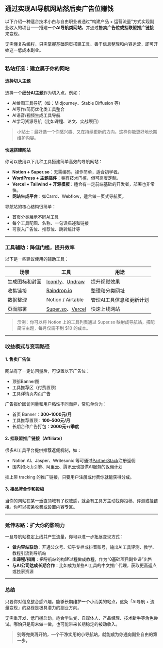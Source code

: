 ## 通过实现AI导航网站然后卖广告位赚钱

以下介绍一种适合技术小白与自由职业者通过“构建产品 + 运营流量”方式实现副业收入的项目——搭建一个**AI导航类网站**，并通过**售卖广告位或挂联盟推广链接**来变现。

无需懂复杂编程，只需掌握基础网页搭建工具、善于信息整理和内容运营，即可开始这一低成本副业。

---

### 私站打造：建立属于你的网站

#### 选择切入主题

选择一个**细分AI主题**作为切入点，例如：

* AI绘图工具导航（如：Midjourney、Stable Diffusion 等）
* AI写作/简历优化类工具整合
* AI语音/视频生成工具导航
* AI学习资源导航（比如课程、论文、实战项目）

> 小贴士：最好选一个你感兴趣、又在持续更新的方向，这样你能更好地长期维护内容。

#### 快速搭建网站

你可以使用以下几种工具搭建简单高效的导航网站：

* **Notion + Super.so**：无需编码，操作简单，适合初学者。
* **WordPress + 主题插件**：稍有技术门槛，但可高度定制。
* **Vercel + Tailwind + 开源模板**：适合有一定前端基础的开发者，部署也非常快。
* **网站生成平台**：如Carrd、Webflow，适合做一页式导航页。

导航站的核心结构很简单：

* 首页分类展示不同AI工具
* 每个工具配图、名称、一句话描述和链接
* 可嵌入广告位、推荐位、跳转统计等

---

### 工具辅助：降低门槛，提升效率

以下是一些建议使用的辅助工具：

| 场景      | 工具                                                                           | 用途            |
| ------- | ---------------------------------------------------------------------------- | ------------- |
| 生成图标和封面 | [Iconify](https://iconify.design/)、[Undraw](https://undraw.co/illustrations) | 提升视觉效果        |
| 收集链接    | [Raindrop.io](https://raindrop.io/)                                          | 整理和分类网址       |
| 数据整理    | Notion / Airtable                                                            | 管理AI工具信息和更新计划 |
| 页面部署    | [Super.so](https://super.so)、[Vercel](https://vercel.com/)                   | 快速上线网站        |

> 示例：你可以将 Notion 上的工具列表通过 Super.so 映射成导航站，搭配简洁主题，每月仅需不到 \$10 的成本。

---

### 收益模式与变现路径

#### 1. 售卖广告位

网站有了一定访问量后，可设置以下广告位：

* 顶部Banner图
* 工具推荐区（付费置顶）
* 工具详情页内页广告

广告报价因访问量和用户粘性不同而异，常见单价为：

* 首页 Banner：**300–1000元/月**
* 工具推荐置顶：**100–500元/月**
* 长期合作广告打包：**2000元+/季度**

#### 2. 挂联盟推广链接（Affiliate）

很多AI工具平台提供推荐返佣机制，如：

* Notion AI、Jasper、Writesonic 等可通过[PartnerStack](https://partnerstack.com/)注册返佣
* 国内如火山引擎、阿里云、腾讯云也提供AI服务的返佣计划

挂上带 tracking 的推广链接，只要用户注册或付费你就能获得分成。

#### 3. 接品牌合作和投稿

当你的网站在某一垂直领域有了权威感，就会有工具方主动找你投稿、评测或挂链接。你可以按条收费或设置内容专区。

---

### 延伸思路：扩大你的影响力

一旦导航站稳定上线并产生流量，你可以进一步拓展变现方式：

* **做内容站联动**：开通公众号、知乎专栏或抖音账号，输出AI工具评测、教学、教程引流到导航站
* **出课程/指南**：把导航站的构建过程做成教程，作为“0基础项目副业课”出售
* **与AI公司达成长期合作**：比如成为某些AI工具的中文推广代理，获取更高返点或独家资源

---

### 总结

只要你对信息整合感兴趣，能够长期维护一个小而美的站点，这条「AI导航 + 流量变现」的路径是极具潜力的副业方向。

无需重开发、低门槛启动，适合学生党、自媒体人、产品经理、技术新手等角色尝试。哪怕只是周末做一做，也可能带来长期稳定的被动收入。

> **别等完美再开始，一个干净实用的小导航站，就能成为你通向副业自由的第一步。**

